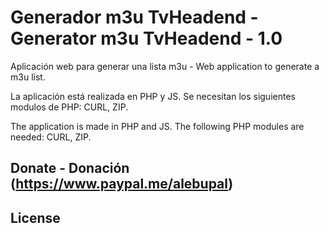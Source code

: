 # Generador m3u TvHeadend - Generator m3u TvHeadend - 1.0

Aplicación web para generar una lista m3u - Web application to generate a m3u list.

La aplicación está realizada en PHP y JS. Se necesitan los siguientes modulos de PHP: CURL, ZIP.

The application is made in PHP and JS. The following PHP modules are needed: CURL, ZIP.

## Donate - Donación (https://www.paypal.me/alebupal)

## License
